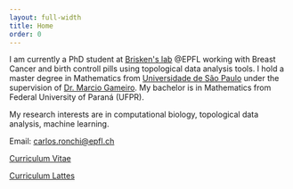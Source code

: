 ```yaml
---
layout: full-width
title: Home
order: 0
---
```


I am currently a PhD student at [Brisken's lab](https://brisken-lab.epfl.ch) @EPFL working with Breast Cancer and birth controll pills using topological data analysis tools. I hold a master degree in Mathematics from [Universidade de São Paulo](http://www5.usp.br/english/?lang=en) under the supervision of [Dr. Marcio Gameiro](http://www.icmc.usp.br/pessoas/gameiro/). My bachelor is in Mathematics from Federal University of Paraná (UFPR).  
 
My research interests are in computational biology, topological data analysis, machine learning. 
 
Email: carlos.ronchi@epfl.ch 
 
[Curriculum Vitae](https://github.com/chronchi/cvCarlos/blob/master/output_cv/cv.pdf) 
 
[Curriculum Lattes](http://lattes.cnpq.br/7243878025626015)

